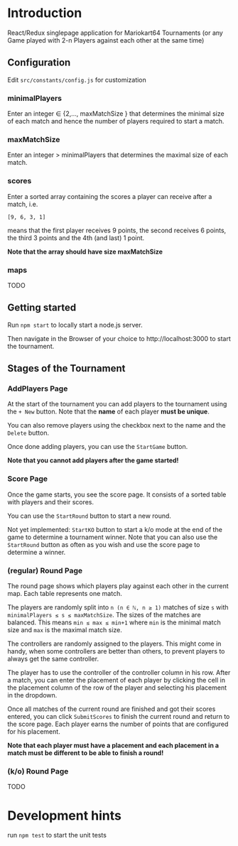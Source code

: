 # Introduction
React/Redux singlepage application for Mariokart64 Tournaments (or any Game played with 2-n Players against each other at the same time)

## Configuration
Edit ``src/constants/config.js`` for customization

### minimalPlayers
Enter an integer ∈ {2,..., maxMatchSize } that determines the minimal size of each match and hence the number of players required to start a match.

### maxMatchSize
Enter an integer > minimalPlayers that determines the maximal size of each match.

### scores
Enter a sorted array containing the scores a player can receive after a match, i.e.
```
[9, 6, 3, 1]
```
means that the first player receives 9 points, the second receives 6 points, the third 3 points and the 4th (and last) 1 point.

**Note that the array should have size maxMatchSize**
### maps
TODO

## Getting started
Run ``npm start`` to locally start a node.js server.

Then navigate in the Browser of your choice to
http://localhost:3000
to start the tournament.

## Stages of the Tournament
### AddPlayers Page
At the start of the tournament you can add players to the tournament using the `+ New` button. Note that the **name** of each player **must be unique**.

You can also remove players using the checkbox next to the name and the `Delete` button.

Once done adding players, you can use the `StartGame` button.

**Note that you cannot add players after the game started!**

### Score Page
Once the game starts, you see the score page. It consists of a sorted table with players and their scores.

You can use the `StartRound` button to start a new round.

Not yet implemented: `StartKO` button to start a k/o mode at the end of the game to determine a tournament winner. Note that you can also use the `StartRound` button as often as you wish and use the score page to determine a winner.

### (regular) Round Page
The round page shows which players play against each other in the current map.
Each table represents one match.

The players are randomly split into `n (n ∈ ℕ, n ≥ 1)` matches of size `s` with `minimalPlayers ≤ s ≤ maxMatchSize`. The sizes of the matches are balanced. This means `min ≤ max ≤ min+1` where `min` is the minimal match size and `max` is the maximal match size.

The controllers are randomly assigned to the players. This might come in handy, when some controllers are better than others, to prevent players to always get the same controller.

The player has to use the controller of the controller column in his row.
After a match, you can enter the placement of each player by clicking the cell in the placement column of the row of the player and selecting his placement in the dropdown.

Once all matches of the current round are finished and got their scores entered, you can click `SubmitScores` to finish the current round and return to the score page. Each player earns the number of points that are configured for his placement.

**Note that each player must have a placement and each placement in a match must be different to be able to finish a round!**

### (k/o) Round Page
TODO

# Development hints
run ``npm test`` to start the unit tests
